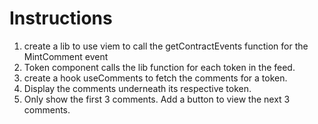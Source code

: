 # Instructions

1. create a lib to use viem to call the getContractEvents function for the MintComment event
2. Token component calls the lib function for each token in the feed.
3. create a hook useComments to fetch the comments for a token.
4. Display the comments underneath its respective token.
5. Only show the first 3 comments. Add a button to view the next 3 comments.
